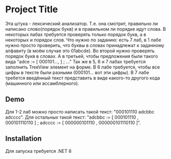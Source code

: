 
# Project Title

Эта штука - лексический анализатор. Т.е. она смотрит, правильно ли написано слово(порядок букв) и в правильном ли порядке идут слова.
В некоторых лабах требуется проверять только порядок букв, а в некоторых и порядок слов. 
Что нужно по заданию: есть 7 лаб, в 1 лабе нужно просто проверить, что буквы в словах принадлежат к заданному алфавиту (в моём случае это 01abcde). 
Во второй нужно проверять порядок букв в словах. 
А в третьей, чтобы предложения были такого вида "adce := [ 000101..., ] ; ..." 
Так же в 5, 6 и 7 лабах требуется заполнить TreeView элемент на форме. 
В 6 лабе требуется, чтобы все цифры в тексте были разными (000101... вот эти цифры). 
В 7 лабе требется введённый текст представить в виде какого-то другого кода (машинного или ассамблерного).


## Demo

Для 1-2 лаб можно просто написать такой текст: "000101110 adcbbc adcccc".
Для остальных такой текст: "adcbbc := [ 000101110 , 000101110110 ] ; adcccc := [ 000000101110 , 000000101110110 ]".


## Installation

Для запуска требуется .NET 6
    